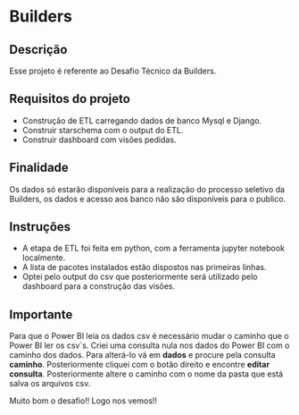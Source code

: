 # Builders

## Descrição
Esse projeto é referente ao Desafio Técnico da Builders.

## Requisitos do projeto

- Construção de ETL carregando dados de banco Mysql e Django.
- Construir starschema com o output do ETL. 
- Construir dashboard com visões pedidas.

## Finalidade

Os dados só estarão disponíveis para a realização do processo seletivo da Builders, os dados e acesso aos banco não são disponíveis para o publico.

## Instruções
 
- A etapa de ETL foi feita em python, com a ferramenta jupyter notebook localmente. 
- A lista de pacotes instalados estão dispostos nas primeiras linhas.
- Optei pelo output do csv que posteriormente será utilizado pelo dashboard para a construção das visões.

## Importante

Para que o Power BI leia os dados csv é necessário mudar o caminho que o Power BI ler os csv´s. 
Criei uma consulta nula nos dados do Power BI com o caminho dos dados.
Para alterá-lo vá em **dados** e procure pela consulta **caminho**. Posteriormente cliquei com o botão direito e encontre **editar consulta**. 
Posteriormente altere o caminho com o nome da pasta que está salva os arquivos csv. 


Muito bom o desafio!! Logo nos vemos!!

